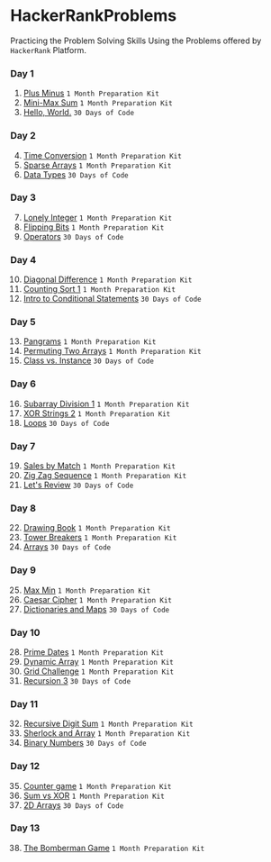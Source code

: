 # HackerRankProblems
Practicing the Problem Solving Skills Using the Problems offered by `HackerRank` Platform.

### Day 1

1. [Plus Minus](1%20Month%20Preparation%20Kit/Week%201/Day%201/Plus%20Minus.cpp) `1 Month Preparation Kit`
2. [Mini-Max Sum](1%20Month%20Preparation%20Kit/Week%201/Day%201/Mini-Max%20Sum.cpp) `1 Month Preparation Kit`
3. [Hello, World.](30%20Days%20of%20Code/First%2010%20Days/Day%201/Hello%20World.java) `30 Days of Code`

### Day 2

4. [Time Conversion](1%20Month%20Preparation%20Kit/Week%201/Day%202/Time%20Conversion.cpp) `1 Month Preparation Kit`
5. [Sparse Arrays](1%20Month%20Preparation%20Kit/Week%201/Day%202/Sparse%20Arrays.cpp) `1 Month Preparation Kit`
6. [Data Types](30%20Days%20of%20Code/First%2010%20Days/Day%202/Data%20Types.java) `30 Days of Code`

### Day 3

7. [Lonely Integer](1%20Month%20Preparation%20Kit/Week%201/Day%203/Lonely%20Integer.cpp) `1 Month Preparation Kit`
8. [Flipping Bits](1%20Month%20Preparation%20Kit/Week%201/Day%203/Flipping%20Bits.cpp) `1 Month Preparation Kit`
9. [Operators](30%20Days%20of%20Code/First%2010%20Days/Day%203/Operators.java) `30 Days of Code`


### Day 4

10. [Diagonal Difference](1%20Month%20Preparation%20Kit/Week%201/Day%204/Diagonal%20Difference.cpp) `1 Month Preparation Kit`
11. [Counting Sort 1](1%20Month%20Preparation%20Kit/Week%201/Day%204/Counting%20Sort%201.cpp) `1 Month Preparation Kit`
12. [Intro to Conditional Statements](30%20Days%20of%20Code/First%2010%20Days/Day%204/Intro%20to%20Conditional%20Statements.java) `30 Days of Code`

### Day 5

13. [Pangrams](1%20Month%20Preparation%20Kit/Week%201/Day%205/Pangrams.cpp) `1 Month Preparation Kit`
14. [Permuting Two Arrays](1%20Month%20Preparation%20Kit/Week%201/Day%205/Permuting%20Two%20Arrays.cpp) `1 Month Preparation Kit`
15. [Class vs. Instance](30%20Days%20of%20Code/First%2010%20Days/Day%205/Class%20vs.%20Instance.java) `30 Days of Code`

### Day 6

16. [Subarray Division 1](1%20Month%20Preparation%20Kit/Week%201/Day%206/Subarray%20Division%201.cpp) `1 Month Preparation Kit`
17. [XOR Strings 2](1%20Month%20Preparation%20Kit/Week%201/Day%206/XOR%20Strings%202.cpp) `1 Month Preparation Kit`
18. [Loops](30%20Days%20of%20Code/First%2010%20Days/Day%206/Loops.java) `30 Days of Code`

### Day 7

19. [Sales by Match](1%20Month%20Preparation%20Kit/Week%202/Day%207/Sales%20by%20Match.cpp) `1 Month Preparation Kit`
20. [Zig Zag Sequence](1%20Month%20Preparation%20Kit/Week%202/Day%207/Zig%20Zag%20Sequence.cpp) `1 Month Preparation Kit`
21. [Let's Review](30%20Days%20of%20Code/First%2010%20Days/Day%207/Let's%20Review.java) `30 Days of Code`

### Day 8

22. [Drawing Book](1%20Month%20Preparation%20Kit/Week%202/Day%208/Drawing%20Book.cpp) `1 Month Preparation Kit`
23. [Tower Breakers](1%20Month%20Preparation%20Kit/Week%202/Day%208/Tower%20Breakers.cpp) `1 Month Preparation Kit`
24. [Arrays](30%20Days%20of%20Code/First%2010%20Days/Day%208/Arrays.java) `30 Days of Code`

### Day 9

25. [Max Min](1%20Month%20Preparation%20Kit/Week%202/Day%209/Max%20Min.cpp) `1 Month Preparation Kit`
26. [Caesar Cipher](1%20Month%20Preparation%20Kit/Week%202/Day%209/Caesar%20Cipher.cpp) `1 Month Preparation Kit`
27. [Dictionaries and Maps](30%20Days%20of%20Code/First%2010%20Days/Day%209/Dictionaries%20and%20Maps.java) `30 Days of Code`

### Day 10

28. [Prime Dates](1%20Month%20Preparation%20Kit/Week%202/Day%2010/Prime%20Dates.cpp) `1 Month Preparation Kit`
29. [Dynamic Array](1%20Month%20Preparation%20Kit/Week%202/Day%2010/Dynamic%20Array.cpp) `1 Month Preparation Kit`
30. [Grid Challenge](1%20Month%20Preparation%20Kit/Week%202/Day%2010/Grid%20Challenge.cpp) `1 Month Preparation Kit`
31. [Recursion 3](30%20Days%20of%20Code/First%2010%20Days/Day%2010/Recursion%203.java) `30 Days of Code`

### Day 11

32. [Recursive Digit Sum](1%20Month%20Preparation%20Kit/Week%202/Day%2011/Recursive%20Digit%20Sum.cpp) `1 Month Preparation Kit`
33. [Sherlock and Array](1%20Month%20Preparation%20Kit/Week%202/Day%2011/Sherlock%20and%20Array.cpp) `1 Month Preparation Kit`
34. [Binary Numbers](30%20Days%20of%20Code/Second%2010%20Days/Day%2011/Binary%20Numbers.java) `30 Days of Code`

### Day 12

35. [Counter game](1%20Month%20Preparation%20Kit/Week%202/Day%2012/Counter%20game.cpp) `1 Month Preparation Kit`
36. [Sum vs XOR](1%20Month%20Preparation%20Kit/Week%202/Day%2012/Sum%20vs%20XOR.cpp) `1 Month Preparation Kit`
37. [2D Arrays](30%20Days%20of%20Code/Second%2010%20Days/Day%2012/2D%20Arrays.java) `30 Days of Code`

### Day 13

38. [The Bomberman Game](1%20Month%20Preparation%20Kit/Week%203/Day%2013/The%20Bomberman%20Game.cpp) `1 Month Preparation Kit`